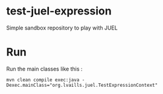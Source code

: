 # test-juel-expression
Simple sandbox repository to play with JUEL

# Run
Run the main classes like this : 
```
mvn clean compile exec:java -Dexec.mainClass="org.lvaills.juel.TestExpressionContext"
```
